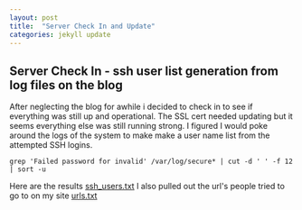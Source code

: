 ```yaml
---
layout: post
title:  "Server Check In and Update"
categories: jekyll update
---
```


## Server Check In - ssh user list generation from log files on the blog


After neglecting the blog for awhile i decided to check in to see if everything was still up and operational. The SSL cert needed updating but it seems everything else was still running strong. I figured I would poke around the logs of the system to make make a user name list from the attempted SSH logins.

    grep 'Failed password for invalid' /var/log/secure* | cut -d ' ' -f 12 | sort -u

Here are the results
[ssh_users.txt](https://1337newbs.com/text/ssh_users.txt)
I also pulled out the url's people tried to go to on my site
[urls.txt](https://1337newbs.com/text/urls.txt)
